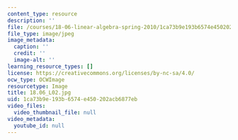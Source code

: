 ```yaml
---
content_type: resource
description: ''
file: /courses/18-06-linear-algebra-spring-2010/1ca73b9e193b6574e450202acb6877eb_18.06_L02.jpg
file_type: image/jpeg
image_metadata:
  caption: ''
  credit: ''
  image-alt: ''
learning_resource_types: []
license: https://creativecommons.org/licenses/by-nc-sa/4.0/
ocw_type: OCWImage
resourcetype: Image
title: 18.06_L02.jpg
uid: 1ca73b9e-193b-6574-e450-202acb6877eb
video_files:
  video_thumbnail_file: null
video_metadata:
  youtube_id: null
---
```

